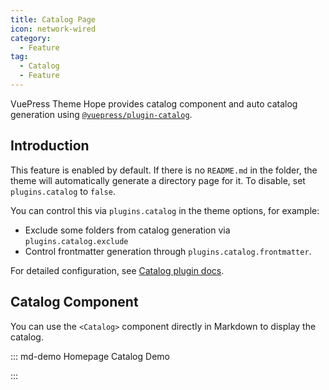 ```yaml
---
title: Catalog Page
icon: network-wired
category:
  - Feature
tag:
  - Catalog
  - Feature
---
```


VuePress Theme Hope provides catalog component and auto catalog generation using [`@vuepress/plugin-catalog`][catalog].

<!-- more -->

## Introduction

This feature is enabled by default. If there is no `README.md` in the folder, the theme will automatically generate a directory page for it. To disable, set `plugins.catalog` to `false`.

You can control this via `plugins.catalog` in the theme options, for example:

- Exclude some folders from catalog generation via `plugins.catalog.exclude`
- Control frontmatter generation through `plugins.catalog.frontmatter`.

For detailed configuration, see [Catalog plugin docs][catalog-config].

## Catalog Component

You can use the `<Catalog>` component directly in Markdown to display the catalog.

::: md-demo Homepage Catalog Demo

<!-- Used to limit height -->
<div class="catalog-display-container">
  <Catalog base='/' />
</div>

:::

[catalog]: https://ecosystem.vuejs.press/plugins/features/catalog.html
[catalog-config]: https://ecosystem.vuejs.press/plugins/features/catalog.html#options
